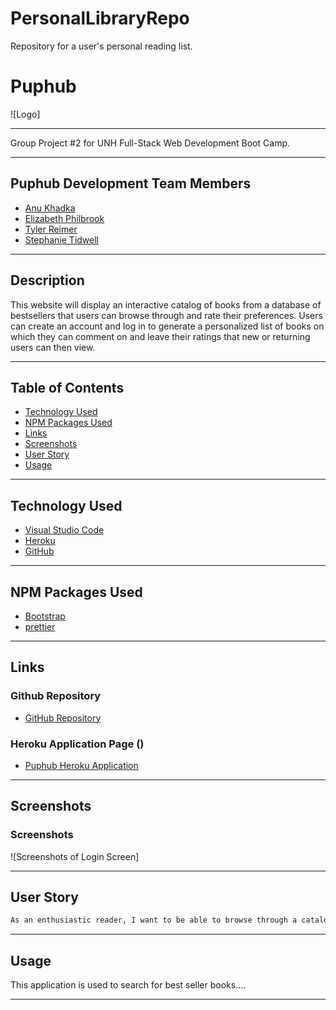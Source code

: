 # PersonalLibraryRepo
Repository for a user's personal reading list.

# Puphub

![Logo]

***

Group Project #2 for UNH Full-Stack Web Development Boot Camp.

***

## Puphub Development Team Members

- [Anu Khadka](https://github.com/anukhadka19)
- [Elizabeth Philbrook](https://github.com/Zeizil)
- [Tyler Reimer](https://github.com/tjr1387)
- [Stephanie Tidwell](https://github.com/stephtidwell)

***

## Description

This website will display an interactive catalog of books from a database of bestsellers that users can browse through and rate their preferences. Users can create an account and log in to generate a personalized list of books on which they can comment on and leave their ratings that new or returning users can then view.


***

## Table of Contents

- [Technology Used](#technology-used)
- [NPM Packages Used](#npm-packages-used)
- [Links](#links)
- [Screenshots](#screenshots)
- [User Story](#user-story)
- [Usage](#usage)


***

## Technology Used

- [Visual Studio Code](https://code.visualstudio.com/)
- [Heroku](https://www.heroku.com/)
- [GitHub](https://www.github.com)

***

## NPM Packages Used

- [Bootstrap](https://www.npmjs.com/package/bootstrap)
- [prettier](https://www.npmjs.com/package/prettier)


***

## Links

### Github Repository

- [GitHub Repository](https://github.com/Zeizil)

### Heroku Application Page ()

- [Puphub Heroku Application](https://)

***

## Screenshots

### Screenshots

![Screenshots of Login Screen]

***

## User Story


```md
As an enthusiastic reader, I want to be able to browse through a catalog of bestsellers to view other users’ reviews and leave comments, so that I can make recommendations to others while also selecting my next read that caters to my preferences. 
```

***

## Usage

This application is used to search for best seller books....

***
